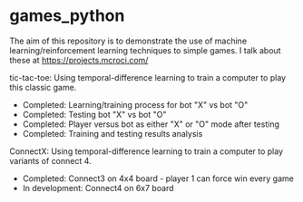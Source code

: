 # games_python
The aim of this repository is to demonstrate the use of machine learning/reinforcement learning techniques to simple games. I talk about these at https://projects.mcroci.com/

tic-tac-toe: Using temporal-difference learning to train a computer to play this classic game.
- Completed: Learning/training process for bot "X" vs bot "O"
- Completed: Testing bot "X" vs bot "O"
- Completed: Player versus bot as either "X" or "O" mode after testing
- Completed: Training and testing results analysis

ConnectX: Using temporal-difference learning to train a computer to play variants of connect 4.
- Completed: Connect3 on 4x4 board - player 1 can force win every game
- In development: Connect4 on 6x7 board
